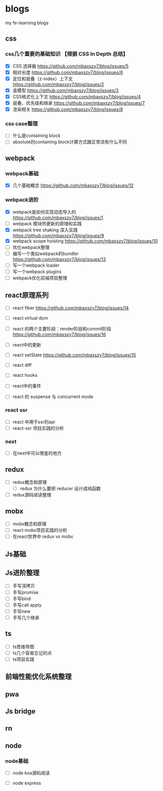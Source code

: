 # blogs
my fe-learning blogs

## css
### css几个重要的基础知识 【根据 CSS In Depth 总结】
- [x] CSS 选择器 https://github.com/mbaxszy7/blog/issues/5
- [x] 相对长度 https://github.com/mbaxszy7/blog/issues/6
- [x] 定位和层叠（z-index）上下文 https://github.com/mbaxszy7/blog/issues/2
- [x] 盒模型 https://github.com/mbaxszy7/blog/issues/3
- [x] CSS格式化上下文 https://github.com/mbaxszy7/blog/issues/4
- [x] 层叠、优先级和继承 https://github.com/mbaxszy7/blog/issues/7
- [x] 渲染相关 https://github.com/mbaxszy7/blog/issues/8
### css case整理
- [ ] 什么是containing block
- [ ] absolute的containing block计算方式跟正常流有什么不同

## webpack
### webpack基础
- [x] 几个基础概念 https://github.com/mbaxszy7/blog/issues/12
### webpack进阶
- [x] webpack是如何实现动态导入的 https://github.com/mbaxszy7/blog/issues/1
- [ ] webpack 模块热更新的原理和实践
- [x] webpack tree shaking 深入实践 https://github.com/mbaxszy7/blog/issues/9
- [x] webpack scope hoisting https://github.com/mbaxszy7/blog/issues/10
- [ ] 优化webpack整理
- [ ] 编写一个类似webpack的bundler https://github.com/mbaxszy7/blog/issues/13
- [ ] 写一个webpack loader
- [ ] 写一个webpack plugins
- [ ] webpack优化前端项目整理

## react原理系列

- [ ] react fiber https://github.com/mbaxszy7/blog/issues/14
- [ ] react virtual dom 
- [ ] react 的两个主要阶段：render阶段和commit阶段 https://github.com/mbaxszy7/blog/issues/16
- [ ] react中的更新

- [ ] react setState https://github.com/mbaxszy7/blog/issues/15
- [ ] react diff

- [ ] react hooks
- [ ] react中的事件
- [ ] react 的 suspense 与 concurrent mode

### react ssr
- [ ] react 中用于ssr的api
- [ ] react-ssr 项目实践的分析

### next
- [ ] 在next中可以借鉴的地方

## redux
- [ ] redux概念和原理
  - [ ] redux 为什么要把 reducer 设计成纯函数
- [ ] redux源码阅读整理

## mobx
- [ ] mobx概念和原理
- [ ] react mobx项目实践的分析
- [ ] 在react世界中 redux vs mobx

## Js基础

## Js进阶整理
- [ ] 手写深拷贝
- [ ] 手写promise
- [ ] 手写bind
- [ ] 手写call apply
- [ ] 手写new
- [ ] 手写几个继承

## ts
- [ ] ts思维导图
- [ ] ts几个容易忘记的点
- [ ] ts项目实践

## 前端性能优化系统整理

## pwa

## Js bridge

## rn

## node
### node基础
- [ ] node koa源码阅读
- [ ] node express







